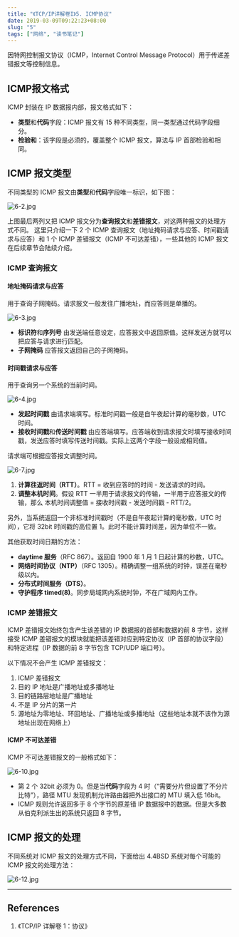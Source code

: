 ```yaml
---
title: "《TCP/IP详解卷I》5. ICMP协议"
date: 2019-03-09T09:22:23+08:00
slug: "5"
tags: ["网络", "读书笔记"]
---
```


因特网控制报文协议（ICMP，Internet Control Message Protocol）用于传递差错报文等控制信息。
<!--more-->

## ICMP报文格式

ICMP 封装在 IP 数据报内部，报文格式如下：

- **类型**和**代码**字段：ICMP 报文有 15 种不同类型，同一类型通过代码字段细分。
- **检验和**：该字段是必须的，覆盖整个 ICMP 报文，算法与 IP 首部检验和相同。

## ICMP 报文类型

不同类型的 ICMP 报文由**类型**和**代码**字段唯一标识，如下图：

![6-2.jpg](6-2.jpg)

上图最后两列又把 ICMP 报文分为**查询报文**和**差错报文**，对这两种报文的处理方式不同。
这里只介绍一下 2 个 ICMP 查询报文（地址掩码请求与应答、时间戳请求与应答）和 1 个 ICMP 差错报文（ICMP 不可达差错），一些其他的 ICMP 报文在后续章节会陆续介绍。

### ICMP 查询报文

#### 地址掩码请求与应答

用于查询子网掩码。请求报文一般发往广播地址，而应答则是单播的。

![6-3.jpg](6-3.jpg)

- **标识符**和**序列号**
由发送端任意设定，应答报文中返回原值。这样发送方就可以把应答与请求进行匹配。
- **子网掩码**
应答报文返回自己的子网掩码。

#### 时间戳请求与应答

用于查询另一个系统的当前时间。

![6-4.jpg](6-4.jpg)

- **发起时间戳**
由请求端填写。标准时间戳一般是自午夜起计算的毫秒数，UTC 时间。
- **接收时间戳**和**传送时间戳**
由应答端填写。应答端收到请求报文时填写接收时间戳，发送应答时填写传送时间戳。实际上这两个字段一般设成相同值。

请求端可根据应答报文调整时间。

![6-7.jpg](6-7.jpg)

1. **计算往返时间（RTT）**。RTT = 收到应答时的时间 - 发送请求的时间。
2. **调整本机时间**。假设 RTT 一半用于请求报文的传输，一半用于应答报文的传输，那么 本机时间调整值 = 接收时间戳 - 发送时间戳 - RTT/2。

另外，当系统返回一个非标准时间戳时（不是自午夜起计算的毫秒数，UTC 时间），它将 32bit 时间戳的高位置 1。此时不能计算时间差，因为单位不一致。

其他获取时间日期的方法：

- **daytime 服务**（RFC 867）。返回自 1900 年 1 月 1 日起计算的秒数，UTC。
- **网络时间协议（NTP）**（RFC 1305）。精确调整一组系统的时钟，误差在毫秒级以内。
- **分布式时间服务（DTS）**。
- **守护程序 timed(8)**。同步局域网内系统时钟，不在广域网内工作。

### ICMP 差错报文

ICMP 差错报文始终包含产生该差错的 IP 数据报的首部和数据的前 8 字节，这样接受 ICMP 差错报文的模块就能把该差错对应到特定协议（IP 首部的协议字段）和特定进程（IP 数据的前 8 字节包含 TCP/UDP 端口号）。

以下情况不会产生 ICMP 差错报文：

1. ICMP 差错报文
2. 目的 IP 地址是广播地址或多播地址
3. 目的链路层地址是广播地址
4. 不是 IP 分片的第一片
5. 源地址为零地址、环回地址、广播地址或多播地址（这些地址本就不该作为源地址出现在网络上）

#### ICMP 不可达差错

ICMP 不可达差错报文的一般格式如下：

![6-10.jpg](6-10.jpg)

- 第 2 个 32bit 必须为 0。但是当**代码**字段为 4 时（“需要分片但设置了不分片比特”），路径 MTU 发现机制允许路由器把外出接口的 MTU 填入低 16bit。
- ICMP 规则允许返回多于 8 个字节的原差错 IP 数据报中的数据。但是大多数从伯克利派生出的系统只返回 8 字节。

## ICMP 报文的处理

不同系统对 ICMP 报文的处理方式不同，下面给出 4.4BSD 系统对每个可能的 ICMP 报文的处理方法：

![6-12.jpg](6-12.jpg)

---

## References

1. 《TCP/IP 详解卷 1：协议》

